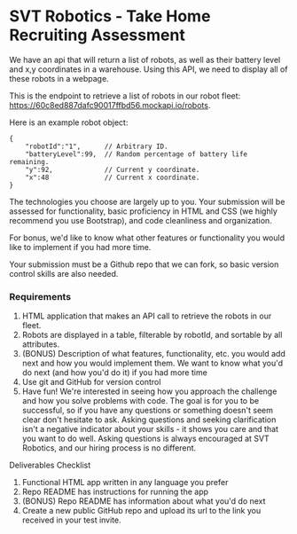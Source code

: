 # SVT Robotics - Take Home Recruiting Assessment

We have an api that will return a list of robots, as well as their battery level and x,y coordinates in a warehouse. Using this API, we need to display all of these robots in a webpage.

This is the endpoint to retrieve a list of robots in our robot fleet: https://60c8ed887dafc90017ffbd56.mockapi.io/robots.

Here is an example robot object:
```
{
    "robotId":"1",      // Arbitrary ID.
    "batteryLevel":99,  // Random percentage of battery life remaining.
    "y":92,             // Current y coordinate.
    "x":48              // Current x coordinate.
}
```

The technologies you choose are largely up to you. Your submission will be assessed for functionality, basic proficiency in HTML and CSS (we highly recommend you use Bootstrap), and code cleanliness and organization.

For bonus, we'd like to know what other features or functionality you would like to implement if you had more time.

Your submission must be a Github repo that we can fork, so basic version control skills are also needed.

### Requirements

1. HTML application that makes an API call to retrieve the robots in our fleet.
2. Robots are displayed in a table, filterable by robotId, and sortable by all attributes.
3. (BONUS) Description of what features, functionality, etc. you would add next and how you would implement them. We want to know what you'd do next (and how you'd do it) if you had more time
4. Use git and GitHub for version control
5. Have fun! We're interested in seeing how you approach the challenge and how you solve problems with code. The goal is for you to be successful, so if you have any questions or something doesn't seem clear don't hesitate to ask. Asking questions and seeking clarification isn't a negative indicator about your skills - it shows you care and that you want to do well. Asking questions is always encouraged at SVT Robotics, and our hiring process is no different.

Deliverables Checklist

1. Functional HTML app written in any language you prefer
2. Repo README has instructions for running the app
3. (BONUS) Repo README has information about what you'd do next
4. Create a new public GitHub repo and upload its url to the link you received in your test invite.
